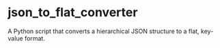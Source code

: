 # json_to_flat_converter
A Python script that converts a hierarchical JSON structure to a flat, key-value format.
